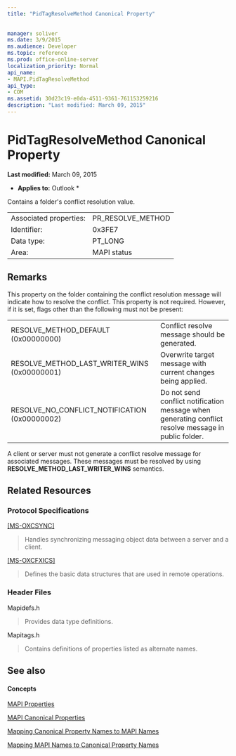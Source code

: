 ```yaml
---
title: "PidTagResolveMethod Canonical Property"
 
 
manager: soliver
ms.date: 3/9/2015
ms.audience: Developer
ms.topic: reference
ms.prod: office-online-server
localization_priority: Normal
api_name:
- MAPI.PidTagResolveMethod
api_type:
- COM
ms.assetid: 30d23c19-e0da-4511-9361-761153259216
description: "Last modified: March 09, 2015"
---
```


# PidTagResolveMethod Canonical Property

 **Last modified:** March 09, 2015 
  
 * **Applies to:** Outlook * 
  
Contains a folder's conflict resolution value.
  
|||
|:-----|:-----|
|Associated properties:  <br/> |PR_RESOLVE_METHOD  <br/> |
|Identifier:  <br/> |0x3FE7  <br/> |
|Data type:  <br/> |PT_LONG  <br/> |
|Area:  <br/> |MAPI status  <br/> |
   
## Remarks

This property on the folder containing the conflict resolution message will indicate how to resolve the conflict. This property is not required. However, if it is set, flags other than the following must not be present:
  
|||
|:-----|:-----|
|RESOLVE_METHOD_DEFAULT (0x00000000)  <br/> |Conflict resolve message should be generated.  <br/> |
|RESOLVE_METHOD_LAST_WRITER_WINS (0x00000001)  <br/> |Overwrite target message with current changes being applied.  <br/> |
|RESOLVE_NO_CONFLICT_NOTIFICATION (0x00000002)  <br/> |Do not send conflict notification message when generating conflict resolve message in public folder.  <br/> |
   
A client or server must not generate a conflict resolve message for associated messages. These messages must be resolved by using **RESOLVE_METHOD_LAST_WRITER_WINS** semantics. 
  
## Related Resources

### Protocol Specifications

[[MS-OXCSYNC]](http://msdn.microsoft.com/library/fd3e23ef-341a-4a8c-a0e9-6afecbb11c40%28Office.15%29.aspx)
  
> Handles synchronizing messaging object data between a server and a client.
    
[[MS-OXCFXICS]](http://msdn.microsoft.com/library/b9752f3d-d50d-44b8-9e6b-608a117c8532%28Office.15%29.aspx)
  
> Defines the basic data structures that are used in remote operations.
    
### Header Files

Mapidefs.h
  
> Provides data type definitions.
    
Mapitags.h
  
> Contains definitions of properties listed as alternate names.
    
## See also

#### Concepts

[MAPI Properties](mapi-properties.md)
  
[MAPI Canonical Properties](mapi-canonical-properties.md)
  
[Mapping Canonical Property Names to MAPI Names](mapping-canonical-property-names-to-mapi-names.md)
  
[Mapping MAPI Names to Canonical Property Names](mapping-mapi-names-to-canonical-property-names.md)

